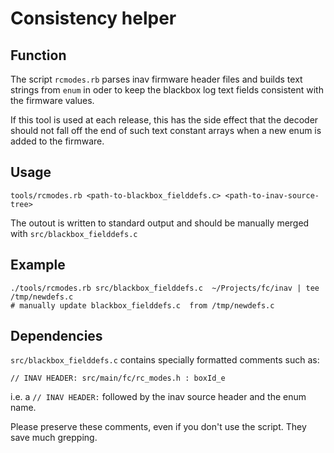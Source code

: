 # Consistency helper

## Function

The script `rcmodes.rb` parses inav firmware header files and builds text strings from `enum` in oder to keep the blackbox log text fields consistent with the firmware values.

If this tool is used at each release, this has the side effect that the decoder should not fall off the end of such text constant arrays when a new enum is added to the firmware.

## Usage

```
tools/rcmodes.rb <path-to-blackbox_fielddefs.c> <path-to-inav-source-tree>
```

The outout is written to standard output and should be manually merged with `src/blackbox_fielddefs.c`

## Example

```
./tools/rcmodes.rb src/blackbox_fielddefs.c  ~/Projects/fc/inav | tee /tmp/newdefs.c
# manually update blackbox_fielddefs.c  from /tmp/newdefs.c
```

## Dependencies

`src/blackbox_fielddefs.c` contains specially formatted comments such as:

```
// INAV HEADER: src/main/fc/rc_modes.h : boxId_e
```
i.e. a `// INAV HEADER:` followed by the inav source header and the enum name.

Please preserve these comments, even if you don't use the script. They save much grepping.
